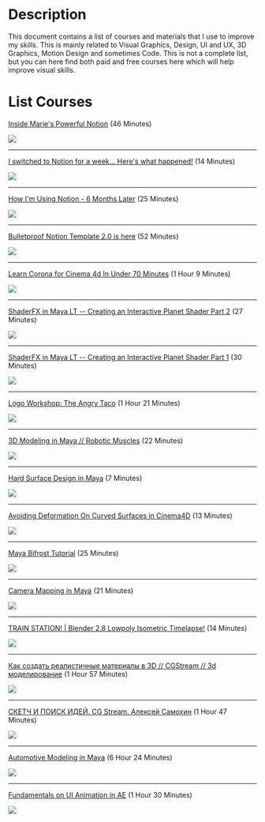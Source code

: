 # Description
This document contains a list of courses and materials that I use to improve my skills. This is mainly related to Visual Graphics, Design, UI and UX, 3D Graphics, Motion Design and sometimes Code. This is not a complete list, but you can here find both paid and free courses here which will help improve visual skills.

# List Courses

[Inside Marie's Powerful Notion](https://youtu.be/GQAhT8erKV0) (46 Minutes)

![](https://i.ytimg.com/vi/GQAhT8erKV0/maxresdefault.jpg)

---

[I switched to Notion for a week... Here's what happened!](https://youtu.be/ONv_4aR_7e0) (14 Minutes)

![](https://i1.ytimg.com/vi/ONv_4aR_7e0/maxresdefault.jpg)

---

[How I'm Using Notion - 6 Months Later](https://youtu.be/KDU8uk9ywhc) (25 Minutes)

![](https://i1.ytimg.com/vi/KDU8uk9ywhc/maxresdefault.jpg)

---

[Bulletproof Notion Template 2.0 is here](https://youtu.be/mGpFcwQjXD4) (52 Minutes)

![](https://i.ytimg.com/vi/mGpFcwQjXD4/maxresdefault.jpg)

---

[Learn Corona for Cinema 4d In Under 70 Minutes](http://mographplus.com/97-a-quick-introduction-to-corona-for-cinema-4d/) (1 Hour 9 Minutes)

![](http://mographplus.com/wp-content/uploads/2018/03/01.jpg)

---

[ShaderFX in Maya LT -- Creating an Interactive Planet Shader Part 2](https://youtu.be/jaukPL7-nJw) (27 Minutes)

![](https://i.ytimg.com/vi/jaukPL7-nJw/maxresdefault.jpg)

---

[ShaderFX in Maya LT -- Creating an Interactive Planet Shader Part 1](https://youtu.be/p8r17HDgPSA) (30 Minutes)

![](https://i.ytimg.com/vi/p8r17HDgPSA/maxresdefault.jpg)

---

[Logo Workshop: The Angry Taco](https://www.pluralsight.com/courses/logo-workshop-angry-taco-907) (1 Hour 21 Minutes)

![](https://img.pluralsight.com/course-images/logo-workshop-angry-taco-907-v1.jpg)

---

[3D Modeling in Maya // Robotic Muscles](https://youtu.be/MWjU16jGQwU) (22 Minutes)

![](https://i.ytimg.com/vi/MWjU16jGQwU/maxresdefault.jpg)

---

[Hard Surface Design in Maya](https://www.youtube.com/watch?v=Xulmmvqxpao) (7 Minutes)

![](https://i.ytimg.com/vi/Xulmmvqxpao/maxresdefault.jpg)

---

[Avoiding Deformation On Curved Surfaces in Cinema4D](https://youtu.be/v-6rgr2oSpg) (13 Minutes)

![](https://i.ytimg.com/vi/v-6rgr2oSpg/maxresdefault.jpg)

---

[Maya Bifrost Tutorial](https://youtu.be/6Ep4SJ-WN9s) (25 Minutes)

![](http://immage.biz/images/2020/07/23/SeM5.jpg)

---

[Camera Mapping in Maya](https://youtu.be/9pCfj68W9AA) (21 Minutes)

![](http://immage.biz/images/2020/07/23/SeMi.jpg)

---

[TRAIN STATION! | Blender 2.8 Lowpoly Isometric Timelapse!](https://youtu.be/-BjJNMC048U) (14 Minutes)

![](https://i.ytimg.com/vi/-BjJNMC048U/maxresdefault.jpg)

---

[Как создать реалистичные материалы в 3D // CGStream // 3d моделирование](https://youtu.be/aocnpHoTAZg) (1 Hour 57 Minutes)

![](https://i.ytimg.com/vi/aocnpHoTAZg/maxresdefault.jpg)

---

[СКЕТЧ И ПОИСК ИДЕЙ. CG Stream. Алексей Самохин](https://youtu.be/ksvXm0YZm0Y) (1 Hour 47 Minutes)

![](https://i.ytimg.com/vi/ksvXm0YZm0Y/maxresdefault.jpg)

---

[Automotive Modeling in Maya](https://www.pluralsight.com/courses/automotive-modeling-maya-1266) (6 Hour 24 Minutes)

![](https://i.ytimg.com/vi/dlu6eqHwqWU/maxresdefault.jpg)

---

[Fundamentals on UI Animation in AE](https://motiondesign.school/products/ui-animation-fundamentals) (1 Hour 30 Minutes)

![](https://i.ytimg.com/vi/PsRa7meGGlI/maxresdefault.jpg)
